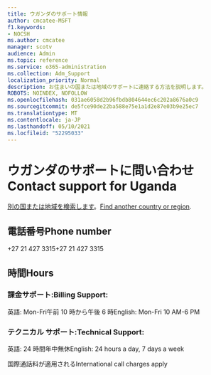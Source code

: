 ```yaml
---
title: ウガンダのサポート情報
author: cmcatee-MSFT
f1.keywords:
- NOCSH
ms.author: cmcatee
manager: scotv
audience: Admin
ms.topic: reference
ms.service: o365-administration
ms.collection: Adm_Support
localization_priority: Normal
description: お住まいの国または地域のサポートに連絡する方法を説明します。
ROBOTS: NOINDEX, NOFOLLOW
ms.openlocfilehash: 031ae6058d2b96fbdb804644ec6c202a8676a0c9
ms.sourcegitcommit: de5fce90de22ba588e75e1a1d2e87e03b9e25ec7
ms.translationtype: MT
ms.contentlocale: ja-JP
ms.lasthandoff: 05/10/2021
ms.locfileid: "52295033"
---
```

# <a name="contact-support-for-uganda"></a><span data-ttu-id="30976-103">ウガンダのサポートに問い合わせ</span><span class="sxs-lookup"><span data-stu-id="30976-103">Contact support for Uganda</span></span>

<span data-ttu-id="30976-104">[別の国または地域を検索します](../../business-video/get-help-support.md)。</span><span class="sxs-lookup"><span data-stu-id="30976-104">[Find another country or region](../../business-video/get-help-support.md).</span></span>

## <a name="phone-number"></a><span data-ttu-id="30976-105">電話番号</span><span class="sxs-lookup"><span data-stu-id="30976-105">Phone number</span></span>
<span data-ttu-id="30976-106">+27 21 427 3315</span><span class="sxs-lookup"><span data-stu-id="30976-106">+27 21 427 3315</span></span>

## <a name="hours"></a><span data-ttu-id="30976-107">時間</span><span class="sxs-lookup"><span data-stu-id="30976-107">Hours</span></span>
### <a name="billing-support"></a><span data-ttu-id="30976-108">課金サポート:</span><span class="sxs-lookup"><span data-stu-id="30976-108">Billing Support:</span></span>

<span data-ttu-id="30976-109">英語: Mon-Fri午前 10 時から午後 6 時</span><span class="sxs-lookup"><span data-stu-id="30976-109">English: Mon-Fri 10 AM-6 PM</span></span>

### <a name="technical-support"></a><span data-ttu-id="30976-110">テクニカル サポート:</span><span class="sxs-lookup"><span data-stu-id="30976-110">Technical Support:</span></span>

<span data-ttu-id="30976-111">英語: 24 時間年中無休</span><span class="sxs-lookup"><span data-stu-id="30976-111">English: 24 hours a day, 7 days a week</span></span>

<span data-ttu-id="30976-112">国際通話料が適用される</span><span class="sxs-lookup"><span data-stu-id="30976-112">International call charges apply</span></span>
